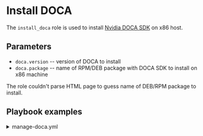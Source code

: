 ﻿# Install DOCA

The `install_doca` role is used to install [Nvidia DOCA SDK](https://developer.nvidia.com/networking/doca)
on x86 host.

## Parameters

* `doca.version` -- version of DOCA to install
* `doca.package` -- name of RPM/DEB package with DOCA SDK to install on x86 machine

The role couldn't parse HTML page to guess name of DEB/RPM package to install.

## Playbook examples

<details><summary markdown="span">manage-doca.yml</summary>
<pre><code>
---
- hosts: x86host
  user: "{{ remote_install_user }}"
  become: true
  vars:
    doca:
      version: 1.2.1
      package: doca-host-repo-ubuntu2004_1.2.1-0.1.5.1.2.006.5.5.2.1.7.0_amd64.deb
  roles:
    - nvidia.dpu_ops.install_doca
</code></pre>
</details>
